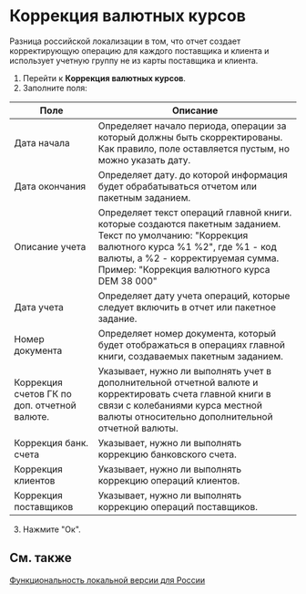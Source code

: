 # Коррекция валютных курсов

Разница российской локализации в том, что отчет создает корректирующую операцию для каждого поставщика и клиента и использует учетную группу не из карты поставщика и клиента.

1. Перейти к **Коррекция валютных курсов**.
2. Заполните поля:

| Поле                                         | Описание                                                     |
| -------------------------------------------- | ------------------------------------------------------------ |
| Дата начала                                  | Определяет начало периода, операции за который должны быть скорректированы. Как правило, поле оставляется пустым, но можно указать дату. |
| Дата окончания                               | Определяет дату. до которой информация будет обрабатываться отчетом или пакетным заданием. |
| Описание учета                               | Определяет текст операций главной книги. которые создаются пакетным заданием. Текст по умолчанию: "Коррекция валютного курса %1 %2", где %1 - код валюты, а %2 - корректируемая сумма. Пример: "Коррекция валютного курса DEM 38 000" |
| Дата учета                                   | Определяет дату учета операций, которые следует включить в отчет или пакетное задание. |
| Номер документа                              | Определяет номер документа, который будет отображаться в операциях главной книги, создаваемых пакетным заданием. |
| Коррекция счетов ГК по доп. отчетной валюте. | Указывает, нужно ли выполнять учет в дополнительной отчетной валюте и корректировать счета главной книги в связи с колебаниями курса местной валюты относительно дополнительной отчетной валюты. |
| Коррекция банк. счета                        | Указывает, нужно ли выполнять коррекцию банковского счета.   |
| Коррекция клиентов                           | Указывает, нужно ли выполнять коррекцию операций клиентов.   |
| Коррекция поставщиков                        | Указывает, нужно ли выполнять коррекцию операций поставщиков. |

3. Нажмите "Ок".

## См. также 


[Функциональность локальной версии для России](russian-local-functionality.md)
